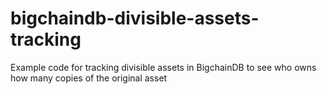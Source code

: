 # bigchaindb-divisible-assets-tracking
Example code for tracking divisible assets in BigchainDB to see who owns how many copies of the original asset
